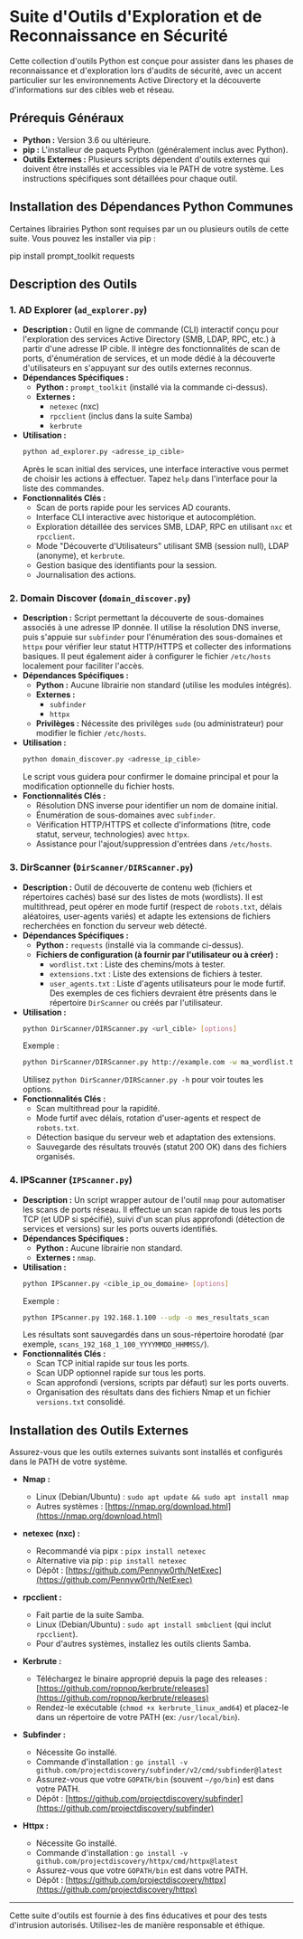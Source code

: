# Suite d'Outils d'Exploration et de Reconnaissance en Sécurité

Cette collection d'outils Python est conçue pour assister dans les phases de reconnaissance et d'exploration lors d'audits de sécurité, avec un accent particulier sur les environnements Active Directory et la découverte d'informations sur des cibles web et réseau.

## Prérequis Généraux

*   **Python :** Version 3.6 ou ultérieure.
*   **pip :** L'installeur de paquets Python (généralement inclus avec Python).
*   **Outils Externes :** Plusieurs scripts dépendent d'outils externes qui doivent être installés et accessibles via le PATH de votre système. Les instructions spécifiques sont détaillées pour chaque outil.

## Installation des Dépendances Python Communes

Certaines librairies Python sont requises par un ou plusieurs outils de cette suite. Vous pouvez les installer via pip :

pip install prompt_toolkit requests

## Description des Outils

### 1. AD Explorer (`ad_explorer.py`)

*   **Description :**
    Outil en ligne de commande (CLI) interactif conçu pour l'exploration des services Active Directory (SMB, LDAP, RPC, etc.) à partir d'une adresse IP cible. Il intègre des fonctionnalités de scan de ports, d'énumération de services, et un mode dédié à la découverte d'utilisateurs en s'appuyant sur des outils externes reconnus.
*   **Dépendances Spécifiques :**
    *   **Python :** `prompt_toolkit` (installé via la commande ci-dessus).
    *   **Externes :**
        *   `netexec` (nxc)
        *   `rpcclient` (inclus dans la suite Samba)
        *   `kerbrute`
*   **Utilisation :**
    ```bash
    python ad_explorer.py <adresse_ip_cible>
    ```
    Après le scan initial des services, une interface interactive vous permet de choisir les actions à effectuer. Tapez `help` dans l'interface pour la liste des commandes.
*   **Fonctionnalités Clés :**
    *   Scan de ports rapide pour les services AD courants.
    *   Interface CLI interactive avec historique et autocomplétion.
    *   Exploration détaillée des services SMB, LDAP, RPC en utilisant `nxc` et `rpcclient`.
    *   Mode "Découverte d'Utilisateurs" utilisant SMB (session null), LDAP (anonyme), et `kerbrute`.
    *   Gestion basique des identifiants pour la session.
    *   Journalisation des actions.

### 2. Domain Discover (`domain_discover.py`)

*   **Description :**
    Script permettant la découverte de sous-domaines associés à une adresse IP donnée. Il utilise la résolution DNS inverse, puis s'appuie sur `subfinder` pour l'énumération des sous-domaines et `httpx` pour vérifier leur statut HTTP/HTTPS et collecter des informations basiques. Il peut également aider à configurer le fichier `/etc/hosts` localement pour faciliter l'accès.
*   **Dépendances Spécifiques :**
    *   **Python :** Aucune librairie non standard (utilise les modules intégrés).
    *   **Externes :**
        *   `subfinder`
        *   `httpx`
    *   **Privilèges :** Nécessite des privilèges `sudo` (ou administrateur) pour modifier le fichier `/etc/hosts`.
*   **Utilisation :**
    ```bash
    python domain_discover.py <adresse_ip_cible>
    ```
    Le script vous guidera pour confirmer le domaine principal et pour la modification optionnelle du fichier hosts.
*   **Fonctionnalités Clés :**
    *   Résolution DNS inverse pour identifier un nom de domaine initial.
    *   Énumération de sous-domaines avec `subfinder`.
    *   Vérification HTTP/HTTPS et collecte d'informations (titre, code statut, serveur, technologies) avec `httpx`.
    *   Assistance pour l'ajout/suppression d'entrées dans `/etc/hosts`.

### 3. DirScanner (`DirScanner/DIRScanner.py`)

*   **Description :**
    Outil de découverte de contenu web (fichiers et répertoires cachés) basé sur des listes de mots (wordlists). Il est multithread, peut opérer en mode furtif (respect de `robots.txt`, délais aléatoires, user-agents variés) et adapte les extensions de fichiers recherchées en fonction du serveur web détecté.
*   **Dépendances Spécifiques :**
    *   **Python :** `requests` (installé via la commande ci-dessus).
    *   **Fichiers de configuration (à fournir par l'utilisateur ou à créer) :**
        *   `wordlist.txt` : Liste des chemins/mots à tester.
        *   `extensions.txt` : Liste des extensions de fichiers à tester.
        *   `user_agents.txt` : Liste d'agents utilisateurs pour le mode furtif.
        Des exemples de ces fichiers devraient être présents dans le répertoire `DirScanner` ou créés par l'utilisateur.
*   **Utilisation :**
    ```bash
    python DirScanner/DIRScanner.py <url_cible> [options]
    ```
    Exemple :
    ```bash
    python DirScanner/DIRScanner.py http://example.com -w ma_wordlist.txt -x mes_extensions.txt --stealth
    ```
    Utilisez `python DirScanner/DIRScanner.py -h` pour voir toutes les options.
*   **Fonctionnalités Clés :**
    *   Scan multithread pour la rapidité.
    *   Mode furtif avec délais, rotation d'user-agents et respect de `robots.txt`.
    *   Détection basique du serveur web et adaptation des extensions.
    *   Sauvegarde des résultats trouvés (statut 200 OK) dans des fichiers organisés.

### 4. IPScanner (`IPScanner.py`)

*   **Description :**
    Un script wrapper autour de l'outil `nmap` pour automatiser les scans de ports réseau. Il effectue un scan rapide de tous les ports TCP (et UDP si spécifié), suivi d'un scan plus approfondi (détection de services et versions) sur les ports ouverts identifiés.
*   **Dépendances Spécifiques :**
    *   **Python :** Aucune librairie non standard.
    *   **Externes :** `nmap`.
*   **Utilisation :**
    ```bash
    python IPScanner.py <cible_ip_ou_domaine> [options]
    ```
    Exemple :
    ```bash
    python IPScanner.py 192.168.1.100 --udp -o mes_resultats_scan
    ```
    Les résultats sont sauvegardés dans un sous-répertoire horodaté (par exemple, `scans_192_168_1_100_YYYYMMDD_HHMMSS/`).
*   **Fonctionnalités Clés :**
    *   Scan TCP initial rapide sur tous les ports.
    *   Scan UDP optionnel rapide sur tous les ports.
    *   Scan approfondi (versions, scripts par défaut) sur les ports ouverts.
    *   Organisation des résultats dans des fichiers Nmap et un fichier `versions.txt` consolidé.

## Installation des Outils Externes

Assurez-vous que les outils externes suivants sont installés et configurés dans le PATH de votre système.

*   **Nmap :**
    *   Linux (Debian/Ubuntu) : `sudo apt update && sudo apt install nmap`
    *   Autres systèmes : [https://nmap.org/download.html](https://nmap.org/download.html)

*   **netexec (nxc) :**
    *   Recommandé via pipx : `pipx install netexec`
    *   Alternative via pip : `pip install netexec`
    *   Dépôt : [https://github.com/Pennyw0rth/NetExec](https://github.com/Pennyw0rth/NetExec)

*   **rpcclient :**
    *   Fait partie de la suite Samba.
    *   Linux (Debian/Ubuntu) : `sudo apt install smbclient` (qui inclut `rpcclient`).
    *   Pour d'autres systèmes, installez les outils clients Samba.

*   **Kerbrute :**
    *   Téléchargez le binaire approprié depuis la page des releases : [https://github.com/ropnop/kerbrute/releases](https://github.com/ropnop/kerbrute/releases)
    *   Rendez-le exécutable (`chmod +x kerbrute_linux_amd64`) et placez-le dans un répertoire de votre PATH (ex: `/usr/local/bin`).

*   **Subfinder :**
    *   Nécessite Go installé.
    *   Commande d'installation : `go install -v github.com/projectdiscovery/subfinder/v2/cmd/subfinder@latest`
    *   Assurez-vous que votre `GOPATH/bin` (souvent `~/go/bin`) est dans votre PATH.
    *   Dépôt : [https://github.com/projectdiscovery/subfinder](https://github.com/projectdiscovery/subfinder)

*   **Httpx :**
    *   Nécessite Go installé.
    *   Commande d'installation : `go install -v github.com/projectdiscovery/httpx/cmd/httpx@latest`
    *   Assurez-vous que votre `GOPATH/bin` est dans votre PATH.
    *   Dépôt : [https://github.com/projectdiscovery/httpx](https://github.com/projectdiscovery/httpx)

---

Cette suite d'outils est fournie à des fins éducatives et pour des tests d'intrusion autorisés. Utilisez-les de manière responsable et éthique.
